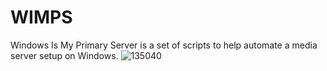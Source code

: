 # WIMPS
Windows Is My Primary Server is a set of scripts to help automate a media server setup on Windows.
![135040](https://user-images.githubusercontent.com/65569846/214492259-ea4ab9d8-ab58-4929-926a-c6619ae50c32.png)
